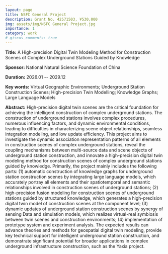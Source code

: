 ```yaml
---
layout: page
title: NSFC General Project
description: Grant No. 42571503, ¥530,000
img: assets/img/NSFC General Project.jpg
importance: 1
category: work
# giscus_comments: true
---
```



**Title:** A High-precision Digital Twin Modeling Method for Construction Scenes of Complex Underground Stations Guided by Knowledge

**Sponsor:** National Natural Science Foundation of China

**Duration:** 2026.01 -- 2029.12

**Key words:** Virtual Geographic Environments; Underground Station Construction Scenes; High-precision Twin Modelling;  Knowledge Graphs;  Large Language Models

**Abstract:** High-precision digital twin scenes are the critical foundation for achieving the intelligent construction of complex underground stations. The construction of underground stations involves complex procedures, numerous influencing factors, and dynamic environmental conditions, leading to difficulties in characterizing scene object relationships, seamless integration modeling, and low update efficiency. This project aims to investigate the dynamic association representation patterns of all elements in construction scenes of complex underground stations, reveal the coupling mechanisms between multi-source data and scene objects of underground station construction, and innovate a high-precision digital twin modeling method for construction scenes of complex underground stations guided by knowledge. Primarily, the project mainly includes the following parts: (1) automatic construction of knowledge graphs for underground station construction scenes by integrating large language models, which accurately portray all elements and their spatiotemporal and semantic relationships involved in construction scenes of underground stations; (2) high-precision fusion modeling for construction scenes of underground stations guided by structured knowledge, which generates a high-precision digital twin model of construction scenes at the component level; (3) dynamic updates of underground station construction scenes by synergy of sensing Data and simulation models, which realizes virtual-real symbiosis between twin scenes and construction environments; (4) implementation of prototype system and experiment analysis. The expected results can advance theories and methods for geospatial digital twin modeling, provide key technical support for intelligent underground station construction, and demonstrate significant potential for broader applications in complex underground infrastructure construction, such as the Yaxia project.